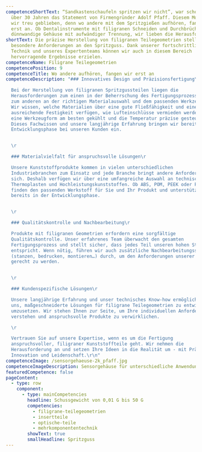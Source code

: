 ```yaml
---
competenceShortText: “Sandkastenschaufeln spritzen wir nicht”, war schon vor
  über 30 Jahren das Statement von Firmengründer Adolf Pfaff. Diesem Motto sind
  wir treu geblieben, denn wo andere mit dem Spritzgießen aufhören, fangen wir
  erst an. Ob Dentalinstrumente mit filigranen Schneiden und Durchbrüchen oder
  dünnwandige Gehäuse mit aufwändiger Trennung, wir lieben die Herausforderung.
shortText: Die präzise Herstellung von filigranen Teilegeometrien stellt
  besondere Anforderungen an den Spritzguss. Dank unserer fortschrittlichen
  Technik und unseres Expertenteams können wir auch in diesem Bereich
  hervorragende Ergebnisse erzielen.
competenceName: Filigrane Teilegeometrien
competencePosition: 9
competenceTitle: Wo andere aufhören, fangen wir erst an
competenceDescription: "### Innovatives Design und Präzisionsfertigung\r

  Bei der Herstellung von filigranen Spritzgussteilen liegen die
  Herausforderungen zum einen in der Beherrschung des Fertigungsprozesses und
  zum anderen an der richtigen Materialauswahl und dem passenden Werkzeugdesign.
  Wir wissen, welche Materialien über eine gute Fließfähigkeit und eine
  ausreichende Festigkeit verfügen, wie Lufteinschlüsse vermieden werden, wie
  eine Werkzeugform am besten gekühlt und die Temperatur präzise gesteuert wird.
  Dieses Fachwissen und unsere langjährige Erfahrung bringen wir bereits in der
  Entwicklungsphase bei unseren Kunden ein.


  \r

  ### Materialvielfalt für anspruchsvolle Lösungen\r

  Unsere Kunststoffprodukte kommen in vielen unterschiedlichen
  Industriebranchen zum Einsatz und jede Branche bringt andere Anforderungen mit
  sich. Deshalb verfügen wir über eine umfangreiche Auswahl an technischen
  Thermoplasten und Hochleistungskunststoffen. Ob ABS, POM, PEEK oder PPSU - wir
  finden den passenden Werkstoff für Sie und Ihr Produkt und unterstützen Sie
  bereits in der Entwicklungsphase.


  \r

  ### Qualitätskontrolle und Nachbearbeitung\r

  Produkte mit filigranen Geometrien erfordern eine sorgfältige
  Qualitätskontrolle. Unser erfahrenes Team überwacht den gesamten
  Fertigungsprozess und stellt sicher, dass jedes Teil unseren hohen Standards
  entspricht. Wenn nötig, führen wir auch zusätzliche Nachbearbeitungsschritte
  (stanzen, bedrucken, montieren…) durch, um den Anforderungen unserer Kunden
  gerecht zu werden.


  \r

  ### Kundenspezifische Lösungen\r

  Unsere langjährige Erfahrung und unser technisches Know-how ermöglichen es
  uns, maßgeschneiderte Lösungen für filigrane Teilegeometrien zu entwickeln und
  umzusetzen. Wir stehen Ihnen zur Seite, um Ihre individuellen Anforderungen zu
  verstehen und anspruchsvolle Produkte zu verwirklichen.

  \r

  Vertrauen Sie auf unsere Expertise, wenn es um die Fertigung
  anspruchsvoller, filigraner Kunststoffteile geht. Wir nehmen die
  Herausforderung an und setzen Ihre Ideen in die Realität um - mit Präzision,
  Innovation und Leidenschaft.\r\n"
competenceImage: /sensorgehaeuse-2k_pfaff.jpg
competenceImageDescription: Sensorgehäuse für unterschiedliche Anwendungen
featuredCompetence: false
pageContent:
  - type: row
    component:
      - type: mainCompetencies
        headline: Schussgewicht von 0,01 G bis 50 G
        competencies:
          - filigrane-teilegeometrien
          - insertteile
          - optische-teile
          - mehrkomponententechnik
        showText: true
        smallHeadline: Spritzguss
---
```

